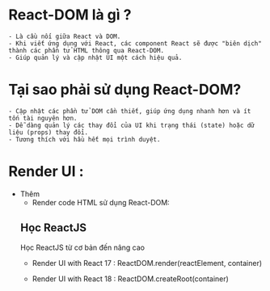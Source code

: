 # React-DOM là gì ?

    - Là cầu nối giữa React và DOM.
    - Khi viết ứng dụng với React, các component React sẽ được "biên dịch" thành các phần tử HTML thông qua React-DOM.
    - Giúp quản lý và cập nhật UI một cách hiệu quả.

# Tại sao phải sử dụng React-DOM?

    - Cập nhật các phần tử DOM cần thiết, giúp ứng dụng nhanh hơn và ít tốn tài nguyên hơn.
    - Dễ dàng quản lý các thay đổi của UI khi trạng thái (state) hoặc dữ liệu (props) thay đổi.
    - Tương thích với hầu hết mọi trình duyệt.

# Render UI :

- Thêm <script> bên trong thẻ <head> :
<script
    src="https://unpkg.com/react-dom@18/umd/react-dom.development.js"
    crossorigin
></script>

- Render code HTML sử dụng React-DOM:
<div class="post-item">
    <h2 title="Học React tại React org">Học ReactJS</h2>
    <p>Học ReactJS từ cơ bản đến nâng cao</p>
</div>

- Render UI with React 17 :
  ReactDOM.render(reactElement, container)

- Render UI with React 18 :
  ReactDOM.createRoot(container)
